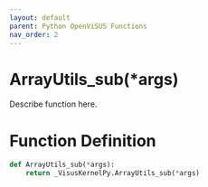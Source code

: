 ```yaml
---
layout: default
parent: Python OpenViSUS Functions
nav_order: 2
---
```


# ArrayUtils_sub(*args)

Describe function here.

# Function Definition

```python
def ArrayUtils_sub(*args):
    return _VisusKernelPy.ArrayUtils_sub(*args)
```